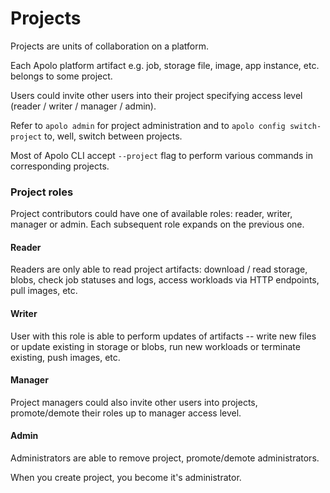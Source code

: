 # Projects

Projects are units of collaboration on a platform.

Each Apolo platform artifact e.g. job, storage file, image, app instance, etc. belongs to some project.

Users could invite other users into their project specifying access level (reader / writer / manager / admin). 



Refer to `apolo admin` for project administration and to `apolo config switch-project` to, well, switch between projects.&#x20;

Most of Apolo CLI accept `--project` flag to perform various commands in corresponding projects.


### Project roles

Project contributors could have one of available roles: reader, writer, manager or admin. Each subsequent role expands on the previous one.

#### Reader

Readers are only able to read project artifacts: download / read storage, blobs, check job statuses and logs, access workloads via HTTP endpoints, pull images, etc.

#### Writer

User with this role is able to perform updates of artifacts -- write new files or update existing in storage or blobs, run new workloads or terminate existing, push images, etc.

#### Manager

Project managers could also invite other users into projects, promote/demote their roles up to manager access level.

#### Admin

Administrators are able to remove project, promote/demote administrators.

When you create project, you become it's administrator.
